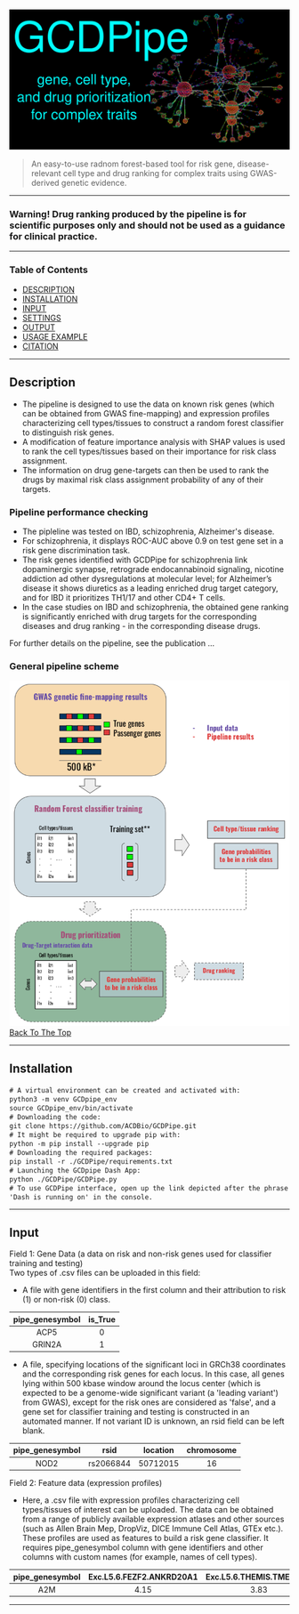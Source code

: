 # 

![Project Image](https://github.com/ACDBio/GCDPipe/blob/main/app_default_assets/gcdbanner_small.png)
> An easy-to-use radnom forest-based tool for risk gene, disease-relevant cell type and drug ranking for complex traits using GWAS-derived genetic evidence.
---
### Warning! Drug ranking produced by the pipeline is for scientific purposes only and should not be used as a guidance for clinical practice.
---

### Table of Contents

- [DESCRIPTION](#description)
- [INSTALLATION](#installation)
- [INPUT](#input)
- [SETTINGS](#settings)
- [OUTPUT](#output)
- [USAGE EXAMPLE](#example)
- [CITATION](#cite)

---

## Description

 - The pipeline is designed to use the data on known risk genes (which can be obtained from GWAS fine-mapping) and expression profiles characterizing cell types/tissues to construct a random forest classifier to distinguish risk genes.   
- A modification of feature importance analysis with SHAP values is used to rank the cell types/tissues based on their importance for risk class assignment.   
- The information on drug gene-targets can then be used to rank the drugs by maximal risk class assignment probability of any of their targets.   

### Pipeline performance checking
- The pipleline was tested on IBD, schizophrenia, Alzheimer's disease. 
- For schizophrenia, it displays ROC-AUC above 0.9 on test gene set in a risk gene discrimination task.
- The risk genes identified with GCDPipe for schizophrenia link dopaminergic synapse, retrograde endocannabinoid signaling, nicotine addiction ad other dysregulations at molecular level; for Alzheimer’s disease it shows diuretics as a leading enriched drug target category, and for IBD it prioritizes TH1/17 and other CD4+ T cells.  
- In the case studies on IBD and schizophrenia, the obtained gene ranking is significantly enriched with drug targets for the corresponding diseases and drug ranking - in the corresponding disease drugs.
  
For further details on the pipeline, see the publication ...  
### General pipeline scheme
![Pipeline Scheme](https://github.com/ACDBio/GCDPipe/blob/main/app_default_assets/gcdpipe_scheme.png)  
[Back To The Top](# )

---
## Installation
  
```shell
# A virtual environment can be created and activated with:
python3 -m venv GCDpipe_env
source GCDpipe_env/bin/activate
# Downloading the code:
git clone https://github.com/ACDBio/GCDPipe.git
# It might be required to upgrade pip with: 
python -m pip install --upgrade pip
# Downloading the required packages: 
pip install -r ./GCDPipe/requirements.txt
# Launching the GCDpipe Dash App:
python ./GCDPipe/GCDPipe.py
# To use GCDPipe interface, open up the link depicted after the phrase 'Dash is running on' in the console. 
```
---
## Input

 Field 1: Gene Data (a data on risk and non-risk genes used for classifier training and testing)  
 Two types of .csv files can be uploaded in this field:  
 - A file with gene identifiers in the first column and their attribution to risk (1) or non-risk (0) class.  
   
| pipe_genesymbol | is_True  |
| :-----: | :-: |
| ACP5 | 0 |
| GRIN2A | 1 |  
 - A file, specifying locations of the significant loci in GRCh38 coordinates and the corresponding risk genes for each locus. In this case, all genes lying within 500 kbase window around the locus center (which is expected to be a genome-wide significant variant (a 'leading variant') from GWAS), except for the risk ones are considered as 'false', and a gene set for classifier training and testing is constructed in an automated manner. If not variant ID is unknown, an rsid field can be left blank.  
  
| pipe_genesymbol | rsid  |  location  |  chromosome  |
| :-----: | :-: | :-: | :-: |
| NOD2 | rs2066844 | 50712015 | 16 |  
  
Field 2: Feature data (expression profiles)
- Here, a .csv file with expression profiles characterizing cell types/tissues of interest can be uploaded. The data can be obtained from a range of publicly available expression atlases and other sources (such as Allen Brain Mep, DropViz, DICE  Immune Cell Atlas, GTEx etc.). These profiles are used as features to build a risk gene classifier. It requires pipe_genesymbol column with gene identifiers and other columns with custom names (for example, names of cell types).
  
| pipe_genesymbol | Exc.L5.6.FEZF2.ANKRD20A1  |  Exc.L5.6.THEMIS.TMEM233  |  Inh.L1.LAMP5.NDNF  |
| :-----: | :-: | :-: | :-: |
| A2M | 4.15 | 3.83 | 0 |  



  
---
